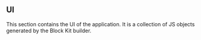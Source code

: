 ## UI
This section contains the UI of the application. It is a collection of JS objects generated by the Block Kit builder.

